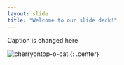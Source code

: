 ```yaml
---
layout: slide
title: "Welcome to our slide deck!"
---
```


Caption is changed here

![cherryontop-o-cat](https://octodex.github.com/images/cherryontop-o-cat.png)
{: .center}
